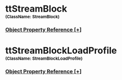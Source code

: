 
<script src="https://cdnjs.cloudflare.com/ajax/libs/d3/3.5.5/d3.min.js"></script>
<script type="text/javascript">
<!--
    function toggle_visibility(id) {
       var e = document.getElementById(id);
       var caption = document.getElementById(id + '.h3link');
       var text = caption.innerHTML
       if(e.style.display == 'block')
       {
          e.style.display = 'none';
          caption.innerHTML = text.replace('[-]', '[+]');
       }
       else
       {
          e.style.display = 'block';
          caption.innerHTML = text.replace('[+]', '[-]');
       }
    }
//!-->
</script>
<script type="text/javascript">
    var margin = {top: 20, right: 120, bottom: 20, left: 120},
        width = 960 - margin.right - margin.left,
        height = 800 - margin.top - margin.bottom;

    // var orientations = {
    //   "top-to-bottom": {
    //     size: [width, height],
    //     x: function(d) { return d.x; },
    //     y: function(d) { return d.y; }
    //   },
    //   "right-to-left": {
    //     size: [height, width],
    //     x: function(d) { return width - d.y; },
    //     y: function(d) { return d.x; }
    //   },
    //   "bottom-to-top": {
    //     size: [width, height],
    //     x: function(d) { return d.x; },
    //     y: function(d) { return height - d.y; }
    //   },
    //   "left-to-right": {
    //     size: [height, width],
    //     x: function(d) { return d.y; },
    //     y: function(d) { return d.x; }
    //   }
    // };

    var i = 0,
        duration = 750,
        root;

    var tree = d3.layout.tree()
        .size([width, height]);

    var diagonal = d3.svg.diagonal()
        .projection(function(d) { return [d.y, d.x]; });

    var svg = d3.select("body").append("svg")
        .attr("width", width + margin.right + margin.left)
        .attr("height", height + margin.top + margin.bottom)
      .append("g")
        .attr("transform", "translate(" + margin.left + "," + margin.top + ")");

    d3.json("./dmMap.json", function(error, flare) {
      if (error) throw error;

      root = flare;
      root.x0 = height / 2;
      root.y0 = 0;

      function collapse(d) {
        if (d.children) {
          d._children = d.children;
          d._children.forEach(collapse);
          d.children = null;
        }
      }

      root.children.forEach(collapse);
      update(root);
    });

    d3.select(self.frameElement).style("height", "800px");

    function update(source) {

      // Compute the new tree layout.
      var nodes = tree.nodes(root).reverse(),
          links = tree.links(nodes);

      // Normalize for fixed-depth.
      nodes.forEach(function(d) { d.y = d.depth * 180; });

      // Update the nodes
      var node = svg.selectAll("g.node")
          .data(nodes, function(d) { return d.id || (d.id = ++i); });

      // Enter any new nodes at the parent's previous position.
      var nodeEnter = node.enter().append("g")
          .attr("class", "node")
          .attr("transform", function(d) { return "translate(" + source.y0 + "," + source.x0 + ")"; })
          .on("click", click);

      nodeEnter.append("circle")
          .attr("r", 10)
          .style("fill", function(d) { return d._children ? "lightsteelblue" : "#fff"; });

      nodeEnter.append("a")
          .attr("xlink:href", function(d) { return d.url; })
          .append("text")
            .attr("x", function(d) { return d.children || d._children ? -10 : 10; })
            .attr("dy", ".35em")
            .attr("text-anchor", function(d) { return d.children || d._children ? "end" : "start"; })
            .text(function(d) { return d.name; })
            .style("fill-opacity", 1e-6);

      // Transition nodes to their new position.
      var nodeUpdate = node.transition()
          .duration(duration)
          .attr("transform", function(d) { return "translate(" + d.y + "," + d.x + ")"; });

      nodeUpdate.select("circle")
          .attr("r", 4.5)
          .style("fill", function(d) { return d._children ? "lightsteelblue" : "#fff"; });

      nodeUpdate.select("text")
          .style("fill-opacity", 1);

      // Transition exiting nodes to the parent's new position.
      var nodeExit = node.exit().transition()
          .duration(duration)
          .attr("transform", function(d) { return "translate(" + source.y + "," + source.x + ")"; })
          .remove();

      nodeExit.select("circle")
          .attr("r", 1e-6);

      nodeExit.select("text")
          .style("fill-opacity", 1e-6);

      // Update the links
      var link = svg.selectAll("path.link")
          .data(links, function(d) { return d.target.id; });

      // Enter any new links at the parent's previous position.
      link.enter().insert("path", "g")
          .attr("class", "link")
          .attr("d", function(d) {
            var o = {x: source.x0, y: source.y0};
            return diagonal({source: o, target: o});
          });

      // Transition links to their new position.
      link.transition()
          .duration(duration)
          .attr("d", diagonal);

      // Transition exiting nodes to the parent's new position.
      link.exit().transition()
          .duration(duration)
          .attr("d", function(d) {
            var o = {x: source.x, y: source.y};
            return diagonal({source: o, target: o});
          })
          .remove();

      // Stash the old positions for transition.
      nodes.forEach(function(d) {
        d.x0 = d.x;
        d.y0 = d.y;
      });
    }

    // Toggle children on click.
    function click(d) {
      if (d.children) {
        d._children = d.children;
        d.children = null;
      } else {
        d.children = d._children;
        d._children = null;
      }
      update(d);
    }
//-->
</script>

# ttStreamBlock<br><font size="2">(ClassName:  StreamBlock)</font><h3><a id="ttStreamBlock.h3link" href="JavaScript:;" onclick="toggle_visibility('ttStreamBlock');">Object Property Reference [+]</a></h3>

<div class="section" style="display:none;" id="ttStreamBlock"><table><tr><th>Property</th><th>Value</th></tr><tr><td>AutoSelectTunnel</td><td>FALSE</td></tr><tr><td>EnableTxPortSendingTrafficToSelf</td><td>FALSE</td></tr><tr><td>EnableBackBoneTrafficSendToSelf</td><td>TRUE</td></tr><tr><td>EnableBidirectionalTraffic</td><td>FALSE</td></tr><tr><td>serializationBase</td><td>true</td></tr><tr><td>AdvancedInterleavingGroup</td><td>0</td></tr><tr><td>TrafficPattern</td><td>PAIR</td></tr><tr><td>id</td><td>2111</td></tr><tr><td>InsertSig</td><td>TRUE</td></tr><tr><td>StepFrameLength</td><td>1</td></tr><tr><td>IsControlledByGenerator</td><td>TRUE</td></tr><tr><td>ConstantFillPattern</td><td>0</td></tr><tr><td>AllowInvalidHeaders</td><td>FALSE</td></tr><tr><td>LocalActive</td><td>TRUE</td></tr><tr><td>ControlledBy</td><td>generator</td></tr><tr><td>ShowAllHeaders</td><td>FALSE</td></tr><tr><td>ByPassSimpleIpSubnetChecking</td><td>FALSE</td></tr><tr><td>Active</td><td>TRUE</td></tr><tr><td>EndpointMapping</td><td>ONE_TO_ONE</td></tr><tr><td>Name</td><td>AF33</td></tr><tr><td>EnableHighSpeedResultAnalysis</td><td>TRUE</td></tr><tr><td>Filter</td><td></td></tr><tr><td>FixedFrameLength</td><td>128</td></tr><tr><td>MinFrameLength</td><td>128</td></tr><tr><td>EqualRxPortDistribution</td><td>TRUE</td></tr><tr><td>EnableResolveDestMacAddress</td><td>TRUE</td></tr><tr><td>MaxFrameLength</td><td>256</td></tr><tr><td>FrameConfig</td><td><frame><config><pdus><pdu name="eth1" pdu="ethernet:EthernetII"><vlans name="anon_4477"><Vlan name="Vlan"><pri>000</pri></Vlan><Vlan name="Vlan_1"><pri>000</pri></Vlan></vlans></pdu><pdu name="ip_1" pdu="ipv4:IPv4"><totalLength>20</totalLength><checksum>14792</checksum><tosDiffserv name="anon_4481"><diffServ name="anon_4482"><dscpHigh>3</dscpHigh><dscpLow>6</dscpLow><reserved>00</reserved></diffServ></tosDiffserv></pdu><pdu name="proto1" pdu="udp:Udp"><length>0</length></pdu></pdus></config></frame></td></tr><tr><td>EnableStreamOnlyGeneration</td><td>TRUE</td></tr><tr><td>EnableControlPlane</td><td>FALSE</td></tr><tr><td>FrameLengthMode</td><td>FIXED</td></tr><tr><td>DisableTunnelBinding</td><td>FALSE</td></tr><tr><td>FillType</td><td>CONSTANT</td></tr><tr><td>EnableFcsErrorInsertion</td><td>FALSE</td></tr></table></div>

# ttStreamBlockLoadProfile<br><font size="2">(ClassName:  StreamBlockLoadProfile)</font><h3><a id="ttStreamBlockLoadProfile.h3link" href="JavaScript:;" onclick="toggle_visibility('ttStreamBlockLoadProfile');">Object Property Reference [+]</a></h3>

<div class="section" style="display:none;" id="ttStreamBlockLoadProfile"><table><tr><th>Property</th><th>Value</th></tr><tr><td>Load</td><td>10</td></tr><tr><td>BurstSize</td><td>1</td></tr><tr><td>Name</td><td>StreamBlockLoadProfile 1</td></tr><tr><td>LocalActive</td><td>TRUE</td></tr><tr><td>InterFrameGap</td><td>12</td></tr><tr><td>LoadUnit</td><td>PERCENT_LINE_RATE</td></tr><tr><td>Priority</td><td>0</td></tr><tr><td>serializationBase</td><td>true</td></tr><tr><td>StartDelay</td><td>0</td></tr><tr><td>Active</td><td>TRUE</td></tr><tr><td>InterFrameGapUnit</td><td>BYTES</td></tr><tr><td>id</td><td>2112</td></tr></table></div>